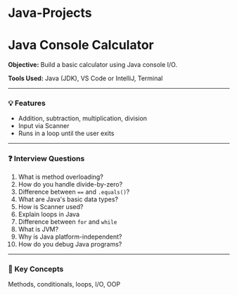 # Java-Projects
# Java Console Calculator

**Objective:** Build a basic calculator using Java console I/O.

**Tools Used:** Java (JDK), VS Code or IntelliJ, Terminal

---

### 💡 Features
- Addition, subtraction, multiplication, division
- Input via Scanner
- Runs in a loop until the user exits

---

### ❓ Interview Questions
1. What is method overloading?
2. How do you handle divide-by-zero?
3. Difference between `==` and `.equals()`?
4. What are Java's basic data types?
5. How is Scanner used?
6. Explain loops in Java
7. Difference between `for` and `while`
8. What is JVM?
9. Why is Java platform-independent?
10. How do you debug Java programs?

---

### 🔑 Key Concepts
Methods, conditionals, loops, I/O, OOP
